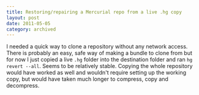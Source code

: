 ```yaml
---
title: Restoring/repairing a Mercurial repo from a live .hg copy
layout: post
date: 2011-05-05
category: archived
---
```


I needed a quick way to clone a repository without any network access. There is probably an easy, safe way of making a bundle to clone from but for now I just copied a live `.hg` folder into the destination folder and ran `hg revert --all`. Seems to be relatively stable. Copying the whole repository would have worked as well and wouldn't require setting up the working copy, but would have taken much longer to compress, copy and decompress.
